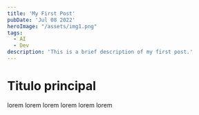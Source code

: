 ```yaml
---
title: 'My First Post'
pubDate: 'Jul 08 2022'
heroImage: "/assets/img1.png"
tags: 
  - AI
  - Dev
description: 'This is a brief description of my first post.'
---
```


# Titulo principal

lorem lorem lorem lorem
lorem lorem